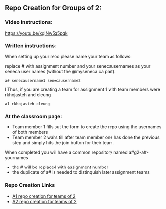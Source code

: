 ## Repo Creation for Groups of 2:

### Video instructions:


https://youtu.be/xqiNw5g5pqk

### Written instructions:

When setting up your repo please name your team as follows:

replace # with assignment number and your senecausernames as your seneca user names (without the @myseneca.ca part).
```
a# senecausername1 senecausername2
```
l
Thus, if you are creating a team for assignment 1 with team members were rkhojasteh and cleung

```
a1 rkhojasteh cleung
```


### At the classroom page:

* Team member 1 fills out the form to create the repo using the usernames of both members
* Team member 2 waits till after team member one has done the previous step and simply hits the join button for their team.

When completed you will have a common repository named a#g2-a#-yournames

* the # will be replaced with assignment number
* the duplicate of a# is needed to distinquish later assignment teams

### Repo Creation Links


* [A1 repo creation for teams of 2](https://classroom.github.com/a/0AeALBz6)
* [A2 repo creation for teams of 2](https://classroom.github.com/a/agXmwmsK)

